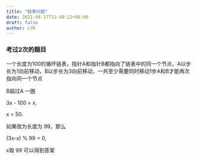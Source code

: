 ```yaml
---
title: "链表问题"
date: 2021-08-17T13:48:22+08:00
draft: false
author: LYR
---
```






###  考过2次的题目

一个长度为100的循环链表，指针A和指针B都指向了链表中的同一个节点，A以步长为1向前移动，B以步长为3向前移动，一共至少需要同时移动1步A和B才能再次指向同一个节点



B超过A 一圈

3x - 100 = x,

x = 50.



如果改为长度为 99，那么

 (3x-x) % 99 = 0,

x取 99 可以得到答案







